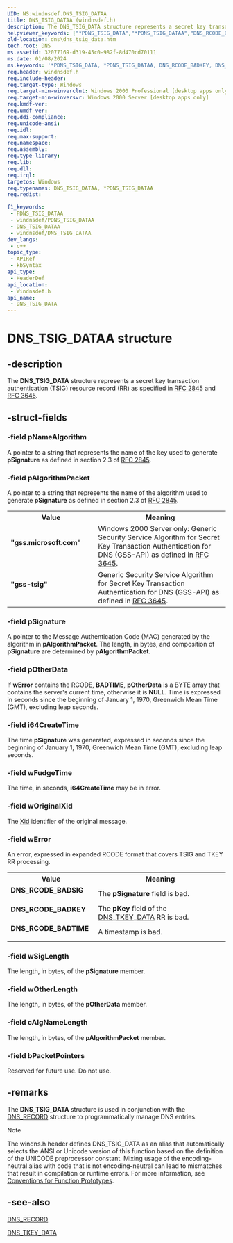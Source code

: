```yaml
---
UID: NS:windnsdef.DNS_TSIG_DATAA
title: DNS_TSIG_DATAA (windnsdef.h)
description: The DNS_TSIG_DATA structure represents a secret key transaction authentication (TSIG) resource record (RR) as specified in RFC 2845 and RFC 3645. (ANSI)
helpviewer_keywords: ["*PDNS_TSIG_DATA","*PDNS_TSIG_DATAA","DNS_RCODE_BADKEY","DNS_RCODE_BADSIG","DNS_RCODE_BADTIME","DNS_TSIG_DATA","DNS_TSIG_DATA structure [DNS]","DNS_TSIG_DATAA","PDNS_TSIG_DATA","PDNS_TSIG_DATA structure pointer [DNS]","_dns_dns_tsig_data","dns.dns_tsig_data","gss-tsig","gss.microsoft.com","windnsdef/DNS_TSIG_DATA","windnsdef/PDNS_TSIG_DATA"]
old-location: dns\dns_tsig_data.htm
tech.root: DNS
ms.assetid: 32077169-d319-45c0-982f-8d470cd70111
ms.date: 01/08/2024
ms.keywords: '*PDNS_TSIG_DATA, *PDNS_TSIG_DATAA, DNS_RCODE_BADKEY, DNS_RCODE_BADSIG, DNS_RCODE_BADTIME, DNS_TSIG_DATA, DNS_TSIG_DATA structure [DNS], DNS_TSIG_DATAA, PDNS_TSIG_DATA, PDNS_TSIG_DATA structure pointer [DNS], _dns_dns_tsig_data, dns.dns_tsig_data, gss-tsig, gss.microsoft.com, windnsdef/DNS_TSIG_DATA, windnsdef/PDNS_TSIG_DATA'
req.header: windnsdef.h
req.include-header: 
req.target-type: Windows
req.target-min-winverclnt: Windows 2000 Professional [desktop apps only]
req.target-min-winversvr: Windows 2000 Server [desktop apps only]
req.kmdf-ver: 
req.umdf-ver: 
req.ddi-compliance: 
req.unicode-ansi: 
req.idl: 
req.max-support: 
req.namespace: 
req.assembly: 
req.type-library: 
req.lib: 
req.dll: 
req.irql: 
targetos: Windows
req.typenames: DNS_TSIG_DATAA, *PDNS_TSIG_DATAA
req.redist: 

f1_keywords:
 - PDNS_TSIG_DATAA
 - windnsdef/PDNS_TSIG_DATAA
 - DNS_TSIG_DATAA
 - windnsdef/DNS_TSIG_DATAA
dev_langs:
 - c++
topic_type:
 - APIRef
 - kbSyntax
api_type:
 - HeaderDef
api_location:
 - Windnsdef.h
api_name:
 - DNS_TSIG_DATA
---
```


# DNS_TSIG_DATAA structure


## -description

The 
<b>DNS_TSIG_DATA</b> structure represents a secret key transaction authentication (TSIG) resource record (RR) as specified in <a href="https://www.ietf.org/rfc/rfc2845.txt">RFC 2845</a> and <a href="https://www.ietf.org/rfc/rfc3645.txt">RFC 3645</a>.

## -struct-fields

### -field pNameAlgorithm

A pointer to a string that represents the name of the key used to generate <b>pSignature</b> as defined in section 2.3 of <a href="https://www.ietf.org/rfc/rfc2845.txt">RFC 2845</a>.

### -field pAlgorithmPacket

A pointer to a string that represents the name of the   algorithm used to generate <b>pSignature</b> as defined in section 2.3 of <a href="https://www.ietf.org/rfc/rfc2845.txt">RFC 2845</a>.

<table>
<tr>
<th>Value</th>
<th>Meaning</th>
</tr>
<tr>
<td width="40%"><a id="gss.microsoft.com"></a><a id="GSS.MICROSOFT.COM"></a><dl>
<dt><b>"gss.microsoft.com"</b></dt>
</dl>
</td>
<td width="60%">
Windows 2000 Server only: Generic Security Service Algorithm for
        Secret Key Transaction Authentication for DNS (GSS-API) as defined in <a href="https://www.ietf.org/rfc/rfc3645.txt">RFC 3645</a>.

</td>
</tr>
<tr>
<td width="40%"><a id="gss-tsig"></a><a id="GSS-TSIG"></a><dl>
<dt><b>"gss-tsig"</b></dt>
</dl>
</td>
<td width="60%">
Generic Security Service Algorithm for
        Secret Key Transaction Authentication for DNS (GSS-API) as defined in <a href="https://www.ietf.org/rfc/rfc3645.txt">RFC 3645</a>.

</td>
</tr>
</table>

### -field pSignature

A pointer to the Message
   Authentication Code (MAC) generated by the algorithm in <b>pAlgorithmPacket</b>. The length, in bytes, and composition of <b>pSignature</b> are determined by <b>pAlgorithmPacket</b>.

### -field pOtherData

If <b>wError</b> contains the RCODE, <b>BADTIME</b>, <b>pOtherData</b> is a  BYTE array that contains the server's current time, otherwise it is <b>NULL</b>. Time is expressed in seconds since the beginning of January 1, 1970, Greenwich Mean Time (GMT), excluding leap seconds.

### -field i64CreateTime

The time <b>pSignature</b> was generated, expressed in seconds since the beginning of January 1, 1970, Greenwich Mean Time (GMT), excluding leap seconds.

### -field wFudgeTime

The time, in seconds, <b>i64CreateTime</b> may be in error.

### -field wOriginalXid

The <a href="/windows/win32/api/windnsdef/ns-windns-dns_header">Xid</a>  identifier of the original message.

### -field wError

An error, expressed in expanded RCODE format that covers TSIG and TKEY RR processing.

<table>
<tr>
<th>Value</th>
<th>Meaning</th>
</tr>
<tr>
<td width="40%"><a id="DNS_RCODE_BADSIG"></a><a id="dns_rcode_badsig"></a><dl>
<dt><b>DNS_RCODE_BADSIG</b></dt>
</dl>
</td>
<td width="60%">
The <b>pSignature</b> field is bad.

</td>
</tr>
<tr>
<td width="40%"><a id="DNS_RCODE_BADKEY"></a><a id="dns_rcode_badkey"></a><dl>
<dt><b>DNS_RCODE_BADKEY</b></dt>
</dl>
</td>
<td width="60%">
The <b>pKey</b> field of the <a href="/windows/win32/api/windnsdef/ns-windns-dns_tkey_dataw">DNS_TKEY_DATA</a> RR is bad.

</td>
</tr>
<tr>
<td width="40%"><a id="DNS_RCODE_BADTIME"></a><a id="dns_rcode_badtime"></a><dl>
<dt><b>DNS_RCODE_BADTIME</b></dt>
</dl>
</td>
<td width="60%">
A timestamp is bad.

</td>
</tr>
</table>

### -field wSigLength

The length, in bytes, of the <b>pSignature</b> member.

### -field wOtherLength

The length, in bytes, of the <b>pOtherData</b> member.

### -field cAlgNameLength

The length, in bytes, of the <b>pAlgorithmPacket</b> member.

### -field bPacketPointers

Reserved for future use. Do not use.

## -remarks

The 
<b>DNS_TSIG_DATA</b> structure is used in conjunction with the 
<a href="/windows/win32/api/windnsdef/ns-windns-dns_recorda">DNS_RECORD</a> structure to programmatically manage DNS entries.





> [!NOTE]
> The windns.h header defines DNS_TSIG_DATA as an alias that automatically selects the ANSI or Unicode version of this function based on the definition of the UNICODE preprocessor constant. Mixing usage of the encoding-neutral alias with code that is not encoding-neutral can lead to mismatches that result in compilation or runtime errors. For more information, see [Conventions for Function Prototypes](/windows/win32/intl/conventions-for-function-prototypes).

## -see-also

<a href="/windows/win32/api/windnsdef/ns-windns-dns_recorda">DNS_RECORD</a>



<a href="/windows/win32/api/windnsdef/ns-windns-dns_tkey_dataw">DNS_TKEY_DATA</a>

